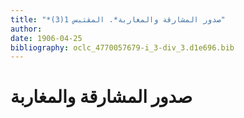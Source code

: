 ```yaml
---
title: "*صدور المشارقة والمغاربة*. المقتبس 1(3)"
author: 
date: 1906-04-25
bibliography: oclc_4770057679-i_3-div_3.d1e696.bib
---
```




#  صدور المشارقة والمغاربة 

